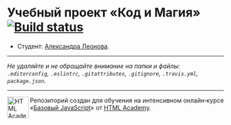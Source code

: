 # Учебный проект «Код и Магия» [![Build status][travis-image]][travis-url]

* Студент: [Александра Леонова](https://up.htmlacademy.ru/javascript/11/user/45442).

---

_Не удаляйте и не обращайте внимание на папки и файлы:_<br>
_`.editorconfig`, `.eslintrc`, `.gitattributes`, `.gitignore`, `.travis.yml`, `package.json`._

---

<a href="https://htmlacademy.ru/intensive/javascript"><img align="left" width="50" height="50" title="HTML Academy" src="https://up.htmlacademy.ru/static/img/intensive/javascript/logo-for-github.svg"></a>

Репозиторий создан для обучения на интенсивном онлайн‑курсе «[Базовый JavaScript](https://htmlacademy.ru/intensive/javascript)» от [HTML Academy](https://htmlacademy.ru).

[travis-image]: https://travis-ci.org/htmlacademy-javascript/45442-code-and-magick.svg?branch=master
[travis-url]: https://travis-ci.org/htmlacademy-javascript/45442-code-and-magick
